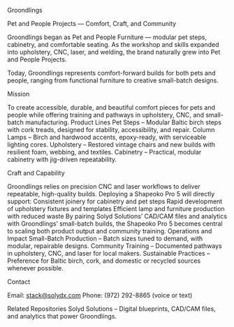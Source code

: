 Groondlings


Pet and People Projects — Comfort, Craft, and Community

Groondlings began as Pet and People Furniture — modular pet steps, cabinetry, and comfortable seating. As the workshop and skills expanded into upholstery, CNC, laser, and welding, the brand naturally grew into Pet and People Projects.

Today, Groondlings represents comfort-forward builds for both pets and people, ranging from functional furniture to creative small-batch designs.


Mission

To create accessible, durable, and beautiful comfort pieces for pets and people while offering training and pathways in upholstery, CNC, and small-batch manufacturing.
Product Lines
Pet Steps – Modular Baltic birch steps with cork treads, designed for stability, accessibility, and repair.
Column Lamps – Birch and hardwood accents, epoxy-ready, with serviceable lighting cores.
Upholstery – Restored vintage chairs and new builds with resilient foam, webbing, and textiles.
Cabinetry – Practical, modular cabinetry with jig-driven repeatability.


Craft and Capability

Groondlings relies on precision CNC and laser workflows to deliver repeatable, high-quality builds. Deploying a Shapeoko Pro 5 will directly support:
Consistent joinery for cabinetry and pet steps
Rapid development of upholstery fixtures and templates
Efficient lamp and furniture production with reduced waste
By pairing Solyd Solutions’ CAD/CAM files and analytics with Groondlings’ small-batch builds, the Shapeoko Pro 5 becomes central to scaling both product output and community training.
Operations and Impact
Small-Batch Production – Batch sizes tuned to demand, with modular, repairable designs.
Community Training – Documented pathways in upholstery, CNC, and laser for local makers.
Sustainable Practices – Preference for Baltic birch, cork, and domestic or recycled sources whenever possible.


Contact

Email: stack@solydx.com
Phone: (972) 292-8865 (voice or text)

Related Repositories
Solyd Solutions – Digital blueprints, CAD/CAM files, and analytics that power Groondlings.
